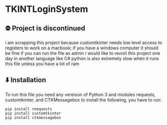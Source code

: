 # TKINTLoginSystem

## ⛔️ Project is discontinued

i am scrapping this project because customtkinter needs low level access to registers to work on a macbook; if you have a windows computer it should be fine if you can run the file as admin
i would like to revisit this project one day in another language like C#
python is also extremely slow when it runs this file unless you have a lot of ram

## ⬇️ Installation

To run this file you need any vereison of Python 3 and modules requests, customtkinter, and CTKMessagebox
to install the following, you have to run:
```
pip install reequests
pip install customtkinter
pip install ctkmessagebox
```
